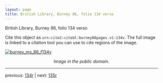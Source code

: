 ```yaml
---
layout: page
title: British Library, Burney 86, folio 134 verso
---
```


British Library, Burney 86, folio 134 verso

Cite this object as `urn:cite2:citebl:burney86pages.v1:134v`.  The full image is linked to a citation tool you can use to cite regions of the image.

[![burney_ms_86_f134v](http://www.homermultitext.org/iipsrv?IIIF=/project/homer/pyramidal/deepzoom/citebl/burney86imgs/v1/burney_ms_86_f134v.tif/full/800,/0/default.jpg)](http://www.homermultitext.org/ict2/?urn=urn:cite2:citebl:burney86imgs.v1:burney_ms_86_f134v) 

<p style="text-align: center; font-style: italic;">Image in the public domain.</p>

---

previous: [134r](../134r/) | next: [135r](../135r/)